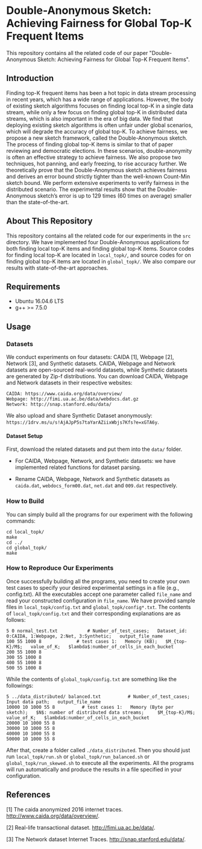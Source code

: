 # Double-Anonymous Sketch: Achieving Fairness for Global Top-K Frequent Items

This repository contains all the related code of our paper "Double-Anonymous Sketch:  Achieving Fairness for Global Top-K Frequent Items". 

## Introduction

Finding top-K frequent items has been a hot topic in data stream processing in recent years, which has a wide range of applications. However, the body of existing sketch algorithms focuses on finding local top-K in a single data stream, while only a few focus on finding global top-K in distributed data streams, which is also important in the era of big data. We find that deploying existing sketch algorithms is often unfair under global scenarios, which will degrade the accuracy of global top-K. To achieve fairness, we propose a new sketch framework, called the Double-Anonymous sketch. The process of finding global top-K items is similar to that of paper reviewing and democratic elections. In these scenarios, double-anonymity is often an effective strategy to achieve fairness. We also propose two techniques, hot panning, and early freezing, to rise accuracy further. We theoretically prove that the Double-Anonymous sketch achieves fairness and derives an error bound strictly tighter than the well-known Count-Min sketch bound. We perform extensive experiments to verify fairness in the distributed scenario. The experimental results show that the Double-Anonymous sketch’s error is up to 129 times (60 times on average) smaller than the state-of-the-art.


## About This Repository

This repository contains all the related code for our experiments in the `src` directory. We have implemented four Double-Anonymous applications for both finding local top-K items and finding global top-K items. Source codes for finding local top-K are located in `local_topk/`, and source codes for on finding global top-K items are located in `global_topk/`. We also compare our results with state-of-the-art approaches.



## Requirements

- Ubuntu 16.04.6 LTS
- g++ >= 7.5.0



## Usage

### Datasets

We conduct experiments on four datasets: CAIDA [1], Webpage [2], Network [3], and Synthetic datasets. CAIDA, Webpage and Network datasets are open-sourced real-world datasets, while Synthetic datasets are generated by Zip-f distributions. You can download CAIDA, Webpage and Network datasets in their respective websites:

```
CAIDA: https://www.caida.org/data/overview/
Webpage: http://fimi.ua.ac.be/data/webdocs.dat.gz
Network: http://snap.stanford.edu/data/
```
We also upload and share Synthetic Dataset anonymously: `https://1drv.ms/u/s!AjAJpP5s7taYarAZiixWbjs7Kfs?e=xGTA6y`.

#### Dataset Setup

First, download the related datasets and put them into the `data/` folder.

- For CAIDA, Webpage, Network, and Synthetic datasets: we have implemented related functions for dataset parsing.

- Rename CAIDA, Webpage, Network and Synthetic datasets as `caida.dat`, `webdocs_form00.dat`, `net.dat` and `009.dat` respectively.



### How to Build

You can simply build all the programs for our experiment with the following commands:

```
cd local_topk/
make
cd ../
cd global_topk/
make
```


### How to Reproduce Our Experiments

Once successfully building all the programs, you need to create your own test cases to specify your desired experimental settings in a file (e.g., config.txt). All the executables accept one parameter called `file_name` and read your constructed configuration in `file_name`. We have provided sample files in `local_topk/config.txt` and `global_topk/config*.txt`. The contents of `local_topk/config.txt` and their corresponding explanations are as follows:

```
5 0 normal_test.txt           # Number_of_test_cases;   Dataset_id: 0:CAIDA, 1:Webpage, 2:Net, 3:Synthetic;   output_file_name
100 55 1000 8             # test cases 1:   Memory (KB);   $M_{top-K}/M$;   value_of_K;   $lambda$:number_of_cells_in_each_bucket
200 55 1000 8
300 55 1000 8
400 55 1000 8
500 55 1000 8
```

While the contents of `global_topk/config.txt` are something like the followings:

```
5 ../data_distributed/ balanced.txt          # Number_of_test_cases;   Input data path;   output_file_name
10000 10 1000 55 8          # test cases 1:   Memory (Byte per sketch);   $N$: number of distributed data streams;     $M_{top-K}/M$;   value_of_K;   $lambda$:number_of_cells_in_each_bucket
20000 10 1000 55 8
30000 10 1000 55 8
40000 10 1000 55 8
50000 10 1000 55 8
```




After that, create a folder called `./data_distributed`. Then you should just run `local_topk/run.sh` or `global_topk/run_balanced.sh` or `global_topk/run_skewed.sh` to execute all the experiments. All the programs will run automatically and produce the results in a file specified in your configuration.


## References
[1] The caida anonymized 2016 internet traces. http://www.caida.org/data/overview/.

[2] Real-life transactional dataset. http://fimi.ua.ac.be/data/.

[3] The Network dataset Internet Traces. http://snap.stanford.edu/data/.

